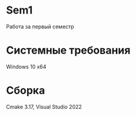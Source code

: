 # Sem1
Работа за первый семестр

# Системные требования
Windows 10 x64

# Сборка
Cmake 3.17, Visual Studio 2022
